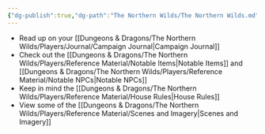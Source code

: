 ```yaml
---
{"dg-publish":true,"dg-path":"The Northern Wilds/The Northern Wilds.md","dg-permalink":"northern-wilds","permalink":"/northern-wilds/","title":"Main","pinned":true,"tags":["DG"]}
---
```



- Read up on your [[Dungeons & Dragons/The Northern Wilds/Players/Journal/Campaign Journal\|Campaign Journal]]
- Check out the [[Dungeons & Dragons/The Northern Wilds/Players/Reference Material/Notable Items\|Notable Items]] and [[Dungeons & Dragons/The Northern Wilds/Players/Reference Material/Notable NPCs\|Notable NPCs]]
- Keep in mind the [[Dungeons & Dragons/The Northern Wilds/Players/Reference Material/House Rules\|House Rules]]
- View some of the [[Dungeons & Dragons/The Northern Wilds/Players/Reference Material/Scenes and Imagery\|Scenes and Imagery]]